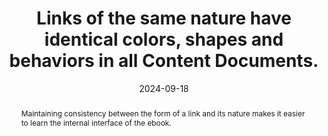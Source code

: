 ---
N: '133'
Rubrique: Liens
title: Links of the same nature have identical colors, shapes and behaviors in all Content Documents.
abstract: Maintaining consistency between the form of a link and its nature makes it easier to learn the internal interface of the ebook.
categories: ["Links"]
agrege: O4133-E041
opquast: '4 133'
indiceebook: '41'
description: "Rule n° 041"
before: "040"
weight: "041"
after: "042"
actif: '1'
layout: rules
date: 2024-09-18
tags: ["", ""]
objectif: ["Improve the identification of links and their respective functions."]
Meo: ["Apply common style, color, weight, case, underline properties to sets of links of the same nature."]
Controle: ["Throughout the ebook, check that links of the same nature (links throughout the text, references to notes, social networks, etc.) have visually similar presentations throughout the ebook."]
Source: ["Opquast"]
Referentiel: [""]
Steps: ["", ""]
---